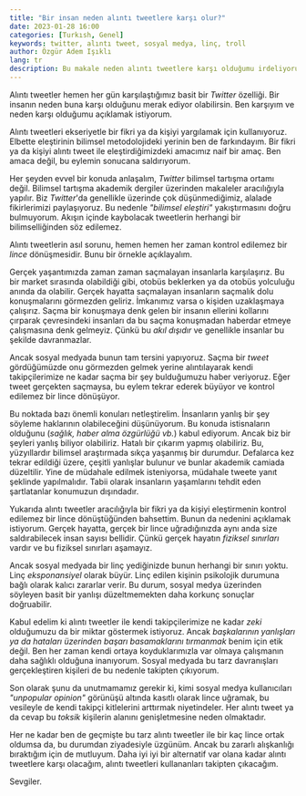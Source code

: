 ```yaml
---
title: "Bir insan neden alıntı tweetlere karşı olur?"
date: 2023-01-28 16:00
categories: [Turkısh, Genel]
keywords: twitter, alıntı tweet, sosyal medya, linç, troll
author: Özgür Adem Işıklı
lang: tr
description: Bu makale neden alıntı tweetlere karşı olduğumu irdeliyorum.
---
```


Alıntı tweetler hemen her gün karşılaştığımız basit bir _Twitter_ özelliği. Bir insanın neden buna karşı olduğunu merak ediyor olabilirsin. Ben karşıyım ve neden karşı olduğumu açıklamak istiyorum.

Alıntı tweetleri ekseriyetle bir fikri ya da kişiyi yargılamak için kullanıyoruz. Elbette eleştirinin bilimsel metodolojideki yerinin ben de farkındayım. Bir fikri ya da kişiyi alıntı tweet ile eleştirdiğimizdeki amacımız naif bir amaç. Ben amaca değil, bu eylemin sonucana saldırıyorum.

Her şeyden evvel bir konuda anlaşalım, _Twitter_ bilimsel tartışma ortamı değil. Bilimsel tartışma akademik dergiler üzerinden makaleler aracılığıyla yapılır. Biz _Twitter_'da genellikle üzerinde çok düşünmediğimiz, alalade fikirlerimizi paylaşıyoruz. Bu nedenle _"bilimsel eleştiri"_ yakıştırmasını doğru bulmuyorum. Akışın içinde kaybolacak tweetlerin herhangi bir bilimselliğinden söz edilemez.

Alıntı tweetlerin asıl sorunu, hemen hemen her zaman kontrol edilemez bir _lince_ dönüşmesidir. Bunu bir örnekle açıklayalım.

Gerçek yaşantımızda zaman zaman saçmalayan insanlarla karşılaşırız. Bu bir market sırasında olabildiği gibi, otobüs beklerken ya da otobüs yolculuğu anında da olabilir. Gerçek hayatta saçmalayan insanların saçmalık dolu konuşmalarını görmezden geliriz. İmkanımız varsa o kişiden uzaklaşmaya çalışırız. Saçma bir konuşmaya denk gelen bir insanın ellerini kollarını çırparak çevresindeki insanları da bu saçma konuşmadan haberdar etmeye çalışmasına denk gelmeyiz. Çünkü bu _akıl dışıdır_ ve genellikle insanlar bu şekilde davranmazlar.

Ancak sosyal medyada bunun tam tersini yapıyoruz. Saçma bir _tweet_ gördüğümüzde onu görmezden gelmek yerine alıntılayarak kendi takipçilerimize ne kadar saçma bir şey bulduğumuzu haber veriyoruz. Eğer tweet gerçekten saçmaysa, bu eylem tekrar ederek büyüyor ve kontrol edilemez bir lince dönüşüyor.

Bu noktada bazı önemli konuları netleştirelim. İnsanların yanlış bir şey söyleme haklarının olabileceğini düşünüyorum. Bu konuda istisnaların olduğunu (_sağlık, haber alma özgürlüğü vb._) kabul ediyorum. Ancak biz bir şeyleri yanlış biliyor olabiliriz. Hatalı bir çıkarım yapmış olabiliriz. Bu, yüzyıllardır bilimsel araştırmada sıkça yaşanmış bir durumdur. Defalarca kez tekrar edildiği üzere, çeşitli yanlışlar bulunur ve bunlar akademik camiada düzeltilir. Yine de müdahale edilmek isteniyorsa, müdahale tweete yanıt şeklinde yapılmalıdır. Tabii olarak insanların yaşamlarını tehdit eden şartlatanlar konumuzun dışındadır.

Yukarıda alıntı tweetler aracılığıyla bir fikri ya da kişiyi eleştirmenin kontrol edilemez bir lince dönüştüğünden bahsettim. Bunun da nedenini açıklamak istiyorum. Gerçek hayatta, gerçek bir lince uğradığınızda aynı anda size saldırabilecek insan sayısı bellidir. Çünkü gerçek hayatın _fiziksel sınırları_ vardır ve bu fiziksel sınırları aşamayız.

Ancak sosyal medyada bir linç yediğinizde bunun herhangi bir sınırı yoktu. Linç _eksponansiyel_ olarak büyür. Linç edilen kişinin psikolojik durumuna bağlı olarak kalıcı zararlar verir. Bu durum, sosyal medya üzerinden söyleyen basit bir yanlışı düzeltmemekten daha korkunç sonuçlar doğruabilir.

Kabul edelim ki alıntı tweetler ile kendi takipçilerimize ne kadar _zeki_ olduğumuzu da bir miktar göstermek istiyoruz. Ancak _başkalarının yanlışları ya da hataları üzerinden başarı basamaklarını tırmanmak_ benim için etik değil. Ben her zaman kendi ortaya koyduklarımızla var olmaya çalışmanın daha sağlıklı olduğuna inanıyorum. Sosyal medyada bu tarz davranışları gerçekleştiren kişileri de bu nedenle takipten çıkıyorum.

Son olarak şunu da unutmamamız gerekir ki, kimi sosyal medya kullanıcıları _"unpopular opinion"_ görünüşü altında kasıtlı olarak lince uğramak, bu vesileyle de kendi takipçi kitlelerini arttırmak niyetindeler. Her alıntı tweet ya da cevap bu _toksik_ kişilerin alanını genişletmesine neden olmaktadır.

Her ne kadar ben de geçmişte bu tarz alıntı tweetler ile bir kaç lince ortak oldumsa da, bu durumdan ziyadesiyle üzgünüm. Ancak bu zararlı alışkanlığı bıraktığım için de mutluyum. Daha iyi iyi bir alternatif var olana kadar alıntı tweetlere karşı olacağım, alıntı tweetleri kullananları takipten çıkacağım.

Sevgiler.
